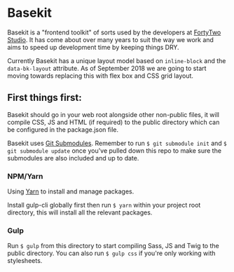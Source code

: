 # Basekit

Basekit is a "frontend toolkit" of sorts used by the developers at [FortyTwo Studio](https://www.fortytwo.studio). It has come about over many years to suit the way we work and aims to speed up development time by keeping things DRY.

Currently Basekit has a unique layout model based on `inline-block` and the `data-bk-layout` attribute. As of September 2018 we are going to start moving towards replacing this with flex box and CSS grid layout.

## First things first:

Basekit should go in your web root alongside other non-public files, it will compile CSS, JS and HTML (if required) to the public directory which can be configured in the package.json file.

Basekit uses [Git Submodules](https://git-scm.com/book/en/v2/Git-Tools-Submodules). Remember to run `$ git submodule init` and `$ git submodule update` once you've pulled down this repo to make sure the submodules are also included and up to date.

### NPM/Yarn

Using [Yarn](https://github.com/yarnpkg/yarn) to install and manage packages.

Install gulp-cli globally first then run `$ yarn` within your project root directory, this will install all the relevant packages.

### Gulp

Run `$ gulp` from this directory to start compiling Sass, JS and Twig to the public directory. You can also run `$ gulp css` if you're only working with stylesheets.
